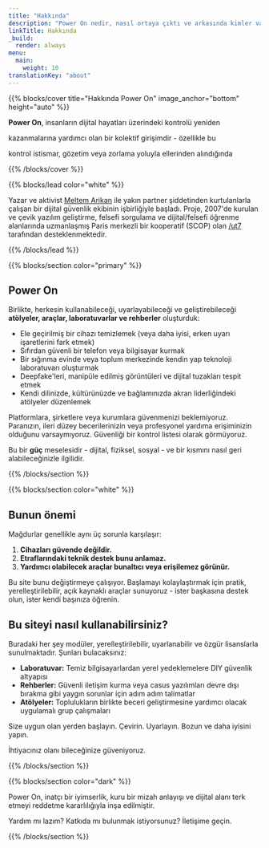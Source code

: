 ```yaml
---
title: "Hakkında"
description: "Power On nedir, nasıl ortaya çıktı ve arkasında kimler var"
linkTitle: Hakkında
_build:
  render: always
menu:
  main:
    weight: 10
translationKey: "about"
---
```



{{% blocks/cover title="Hakkında Power On" image_anchor="bottom" height="auto" %}}

**Power On**, insanların dijital hayatları üzerindeki kontrolü yeniden 

kazanmalarına yardımcı olan bir kolektif girişimdir - özellikle bu

kontrol istismar, gözetim veya zorlama yoluyla ellerinden alındığında

{{% /blocks/cover %}}

{{% blocks/lead color="white" %}}

Yazar ve aktivist [Meltem Arikan](https://www.meltemarikan.com/) ile yakın partner şiddetinden kurtulanlarla çalışan bir dijital güvenlik ekibinin işbirliğiyle başladı. Proje, 2007'de kurulan ve çevik yazılım geliştirme, felsefi sorgulama ve dijital/felsefi öğrenme alanlarında uzmanlaşmış Paris merkezli bir kooperatif (SCOP) olan [/ut7](https://ut7.fr/) tarafından desteklenmektedir.    

{{% /blocks/lead %}}

{{% blocks/section color="primary" %}}

## Power On

Birlikte, herkesin kullanabileceği, uyarlayabileceği ve geliştirebileceği **atölyeler, araçlar, laboratuvarlar ve rehberler** oluşturduk:  

- Ele geçirilmiş bir cihazı temizlemek (veya daha iyisi, erken uyarı işaretlerini fark etmek)  
- Sıfırdan güvenli bir telefon veya bilgisayar kurmak  
- Bir sığınma evinde veya toplum merkezinde kendin yap teknoloji laboratuvarı oluşturmak  
- Deepfake'leri, manipüle edilmiş görüntüleri ve dijital tuzakları tespit etmek  
- Kendi dilinizde, kültürünüzde ve bağlamınızda akran liderliğindeki atölyeler düzenlemek  

Platformlara, şirketlere veya kurumlara güvenmenizi beklemiyoruz. Paranızın, ileri düzey becerilerinizin veya profesyonel yardıma erişiminizin olduğunu varsaymıyoruz. Güvenliği bir kontrol listesi olarak görmüyoruz.  

Bu bir **güç** meselesidir - dijital, fiziksel, sosyal - ve bir kısmını nasıl geri alabileceğinizle ilgilidir.  

{{% /blocks/section %}}

{{% blocks/section color="white" %}}

## Bunun önemi  

Mağdurlar genellikle aynı üç sorunla karşılaşır:  

1. **Cihazları güvende değildir.**  
2. **Etraflarındaki teknik destek bunu anlamaz.**  
3. **Yardımcı olabilecek araçlar bunaltıcı veya erişilemez görünür.**  

Bu site bunu değiştirmeye çalışıyor. Başlamayı kolaylaştırmak için pratik, yerelleştirilebilir, açık kaynaklı araçlar sunuyoruz - ister başkasına destek olun, ister kendi başınıza öğrenin.  

## Bu siteyi nasıl kullanabilirsiniz?  

Buradaki her şey modüler, yerelleştirilebilir, uyarlanabilir ve özgür lisanslarla sunulmaktadır. Şunları bulacaksınız:  

- **Laboratuvar:** Temiz bilgisayarlardan yerel yedeklemelere DIY güvenlik altyapısı  
- **Rehberler:** Güvenli iletişim kurma veya casus yazılımları devre dışı bırakma gibi yaygın sorunlar için adım adım talimatlar  
- **Atölyeler:** Toplulukların birlikte beceri geliştirmesine yardımcı olacak uygulamalı grup çalışmaları  

Size uygun olan yerden başlayın. Çevirin. Uyarlayın. Bozun ve daha iyisini yapın.  

İhtiyacınız olanı bileceğinize güveniyoruz.  

{{% /blocks/section %}}

{{% blocks/section color="dark" %}}

Power On, inatçı bir iyimserlik, kuru bir mizah anlayışı ve dijital alanı terk etmeyi reddetme kararlılığıyla inşa edilmiştir.  

Yardım mı lazım? Katkıda mı bulunmak istiyorsunuz? İletişime geçin.

{{% /blocks/section %}}
